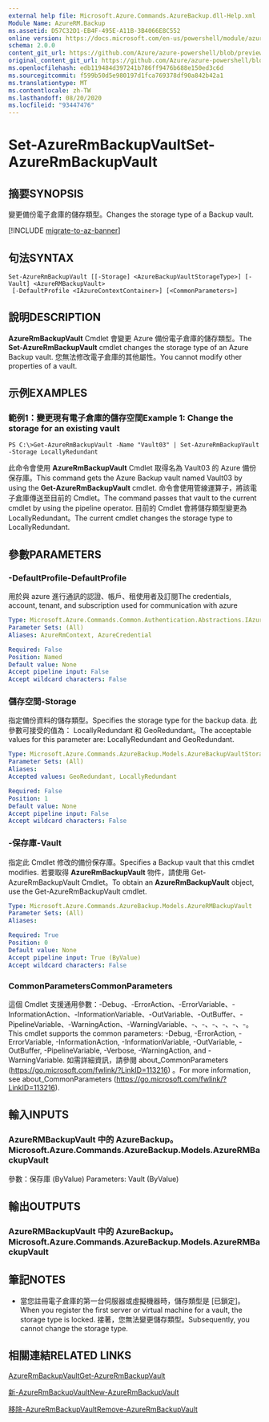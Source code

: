 ```yaml
---
external help file: Microsoft.Azure.Commands.AzureBackup.dll-Help.xml
Module Name: AzureRM.Backup
ms.assetid: D57C32D1-EB4F-495E-A11B-3B4066E8C552
online version: https://docs.microsoft.com/en-us/powershell/module/azurerm.backup/set-azurermbackupvault
schema: 2.0.0
content_git_url: https://github.com/Azure/azure-powershell/blob/preview/src/ResourceManager/AzureBackup/Commands.AzureBackup/help/Set-AzureRmBackupVault.md
original_content_git_url: https://github.com/Azure/azure-powershell/blob/preview/src/ResourceManager/AzureBackup/Commands.AzureBackup/help/Set-AzureRmBackupVault.md
ms.openlocfilehash: edb119484d397241b786ff9476b688e150ed3c6d
ms.sourcegitcommit: f599b50d5e980197d1fca769378df90a842b42a1
ms.translationtype: MT
ms.contentlocale: zh-TW
ms.lasthandoff: 08/20/2020
ms.locfileid: "93447476"
---
```

# <span data-ttu-id="fee5c-101">Set-AzureRmBackupVault</span><span class="sxs-lookup"><span data-stu-id="fee5c-101">Set-AzureRmBackupVault</span></span>

## <span data-ttu-id="fee5c-102">摘要</span><span class="sxs-lookup"><span data-stu-id="fee5c-102">SYNOPSIS</span></span>
<span data-ttu-id="fee5c-103">變更備份電子倉庫的儲存類型。</span><span class="sxs-lookup"><span data-stu-id="fee5c-103">Changes the storage type of a Backup vault.</span></span>

[!INCLUDE [migrate-to-az-banner](../../includes/migrate-to-az-banner.md)]

## <span data-ttu-id="fee5c-104">句法</span><span class="sxs-lookup"><span data-stu-id="fee5c-104">SYNTAX</span></span>

```
Set-AzureRmBackupVault [[-Storage] <AzureBackupVaultStorageType>] [-Vault] <AzureRMBackupVault>
 [-DefaultProfile <IAzureContextContainer>] [<CommonParameters>]
```

## <span data-ttu-id="fee5c-105">說明</span><span class="sxs-lookup"><span data-stu-id="fee5c-105">DESCRIPTION</span></span>
<span data-ttu-id="fee5c-106">**AzureRmBackupVault** Cmdlet 會變更 Azure 備份電子倉庫的儲存類型。</span><span class="sxs-lookup"><span data-stu-id="fee5c-106">The **Set-AzureRmBackupVault** cmdlet changes the storage type of an Azure Backup vault.</span></span>
<span data-ttu-id="fee5c-107">您無法修改電子倉庫的其他屬性。</span><span class="sxs-lookup"><span data-stu-id="fee5c-107">You cannot modify other properties of a vault.</span></span>

## <span data-ttu-id="fee5c-108">示例</span><span class="sxs-lookup"><span data-stu-id="fee5c-108">EXAMPLES</span></span>

### <span data-ttu-id="fee5c-109">範例1：變更現有電子倉庫的儲存空間</span><span class="sxs-lookup"><span data-stu-id="fee5c-109">Example 1: Change the storage for an existing vault</span></span>
```
PS C:\>Get-AzureRmBackupVault -Name "Vault03" | Set-AzureRmBackupVault -Storage LocallyRedundant
```

<span data-ttu-id="fee5c-110">此命令會使用 **AzureRmBackupVault** Cmdlet 取得名為 Vault03 的 Azure 備份保存庫。</span><span class="sxs-lookup"><span data-stu-id="fee5c-110">This command gets the Azure Backup vault named Vault03 by using the **Get-AzureRmBackupVault** cmdlet.</span></span>
<span data-ttu-id="fee5c-111">命令會使用管線運算子，將該電子倉庫傳送至目前的 Cmdlet。</span><span class="sxs-lookup"><span data-stu-id="fee5c-111">The command passes that vault to the current cmdlet by using the pipeline operator.</span></span>
<span data-ttu-id="fee5c-112">目前的 Cmdlet 會將儲存類型變更為 LocallyRedundant。</span><span class="sxs-lookup"><span data-stu-id="fee5c-112">The current cmdlet changes the storage type to LocallyRedundant.</span></span>

## <span data-ttu-id="fee5c-113">參數</span><span class="sxs-lookup"><span data-stu-id="fee5c-113">PARAMETERS</span></span>

### <span data-ttu-id="fee5c-114">-DefaultProfile</span><span class="sxs-lookup"><span data-stu-id="fee5c-114">-DefaultProfile</span></span>
<span data-ttu-id="fee5c-115">用於與 azure 進行通訊的認證、帳戶、租使用者及訂閱</span><span class="sxs-lookup"><span data-stu-id="fee5c-115">The credentials, account, tenant, and subscription used for communication with azure</span></span>

```yaml
Type: Microsoft.Azure.Commands.Common.Authentication.Abstractions.IAzureContextContainer
Parameter Sets: (All)
Aliases: AzureRmContext, AzureCredential

Required: False
Position: Named
Default value: None
Accept pipeline input: False
Accept wildcard characters: False
```

### <span data-ttu-id="fee5c-116">儲存空間</span><span class="sxs-lookup"><span data-stu-id="fee5c-116">-Storage</span></span>
<span data-ttu-id="fee5c-117">指定備份資料的儲存類型。</span><span class="sxs-lookup"><span data-stu-id="fee5c-117">Specifies the storage type for the backup data.</span></span>
<span data-ttu-id="fee5c-118">此參數可接受的值為： LocallyRedundant 和 GeoRedundant。</span><span class="sxs-lookup"><span data-stu-id="fee5c-118">The acceptable values for this parameter are: LocallyRedundant and GeoRedundant.</span></span>

```yaml
Type: Microsoft.Azure.Commands.AzureBackup.Models.AzureBackupVaultStorageType
Parameter Sets: (All)
Aliases:
Accepted values: GeoRedundant, LocallyRedundant

Required: False
Position: 1
Default value: None
Accept pipeline input: False
Accept wildcard characters: False
```

### <span data-ttu-id="fee5c-119">-保存庫</span><span class="sxs-lookup"><span data-stu-id="fee5c-119">-Vault</span></span>
<span data-ttu-id="fee5c-120">指定此 Cmdlet 修改的備份保存庫。</span><span class="sxs-lookup"><span data-stu-id="fee5c-120">Specifies a Backup vault that this cmdlet modifies.</span></span>
<span data-ttu-id="fee5c-121">若要取得 **AzureRmBackupVault** 物件，請使用 Get-AzureRmBackupVault Cmdlet。</span><span class="sxs-lookup"><span data-stu-id="fee5c-121">To obtain an **AzureRmBackupVault** object, use the Get-AzureRmBackupVault cmdlet.</span></span>

```yaml
Type: Microsoft.Azure.Commands.AzureBackup.Models.AzureRMBackupVault
Parameter Sets: (All)
Aliases:

Required: True
Position: 0
Default value: None
Accept pipeline input: True (ByValue)
Accept wildcard characters: False
```

### <span data-ttu-id="fee5c-122">CommonParameters</span><span class="sxs-lookup"><span data-stu-id="fee5c-122">CommonParameters</span></span>
<span data-ttu-id="fee5c-123">這個 Cmdlet 支援通用參數：-Debug、-ErrorAction、-ErrorVariable、-InformationAction、-InformationVariable、-OutVariable、-OutBuffer、-PipelineVariable、-WarningAction、-WarningVariable、-、-、-、-、-、-。</span><span class="sxs-lookup"><span data-stu-id="fee5c-123">This cmdlet supports the common parameters: -Debug, -ErrorAction, -ErrorVariable, -InformationAction, -InformationVariable, -OutVariable, -OutBuffer, -PipelineVariable, -Verbose, -WarningAction, and -WarningVariable.</span></span> <span data-ttu-id="fee5c-124">如需詳細資訊，請參閱 about_CommonParameters (https://go.microsoft.com/fwlink/?LinkID=113216) 。</span><span class="sxs-lookup"><span data-stu-id="fee5c-124">For more information, see about_CommonParameters (https://go.microsoft.com/fwlink/?LinkID=113216).</span></span>

## <span data-ttu-id="fee5c-125">輸入</span><span class="sxs-lookup"><span data-stu-id="fee5c-125">INPUTS</span></span>

### <span data-ttu-id="fee5c-126">AzureRMBackupVault 中的 AzureBackup。</span><span class="sxs-lookup"><span data-stu-id="fee5c-126">Microsoft.Azure.Commands.AzureBackup.Models.AzureRMBackupVault</span></span>
<span data-ttu-id="fee5c-127">參數：保存庫 (ByValue) </span><span class="sxs-lookup"><span data-stu-id="fee5c-127">Parameters: Vault (ByValue)</span></span>

## <span data-ttu-id="fee5c-128">輸出</span><span class="sxs-lookup"><span data-stu-id="fee5c-128">OUTPUTS</span></span>

### <span data-ttu-id="fee5c-129">AzureRMBackupVault 中的 AzureBackup。</span><span class="sxs-lookup"><span data-stu-id="fee5c-129">Microsoft.Azure.Commands.AzureBackup.Models.AzureRMBackupVault</span></span>

## <span data-ttu-id="fee5c-130">筆記</span><span class="sxs-lookup"><span data-stu-id="fee5c-130">NOTES</span></span>
* <span data-ttu-id="fee5c-131">當您註冊電子倉庫的第一台伺服器或虛擬機器時，儲存類型是 [已鎖定]。</span><span class="sxs-lookup"><span data-stu-id="fee5c-131">When you register the first server or virtual machine for a vault, the storage type is locked.</span></span> <span data-ttu-id="fee5c-132">接著，您無法變更儲存類型。</span><span class="sxs-lookup"><span data-stu-id="fee5c-132">Subsequently, you cannot change the storage type.</span></span>

## <span data-ttu-id="fee5c-133">相關連結</span><span class="sxs-lookup"><span data-stu-id="fee5c-133">RELATED LINKS</span></span>

[<span data-ttu-id="fee5c-134">AzureRmBackupVault</span><span class="sxs-lookup"><span data-stu-id="fee5c-134">Get-AzureRmBackupVault</span></span>](./Get-AzureRmBackupVault.md)

[<span data-ttu-id="fee5c-135">新-AzureRmBackupVault</span><span class="sxs-lookup"><span data-stu-id="fee5c-135">New-AzureRmBackupVault</span></span>](./New-AzureRmBackupVault.md)

[<span data-ttu-id="fee5c-136">移除-AzureRmBackupVault</span><span class="sxs-lookup"><span data-stu-id="fee5c-136">Remove-AzureRmBackupVault</span></span>](./Remove-AzureRmBackupVault.md)


